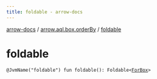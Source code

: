 ```yaml
---
title: foldable - arrow-docs
---
```


[arrow-docs](../index.html) / [arrow.aql.box.orderBy](index.html) / [foldable](./foldable.html)

# foldable

`@JvmName("foldable") fun foldable(): Foldable<`[`ForBox`](../arrow.aql/-for-box.html)`>`